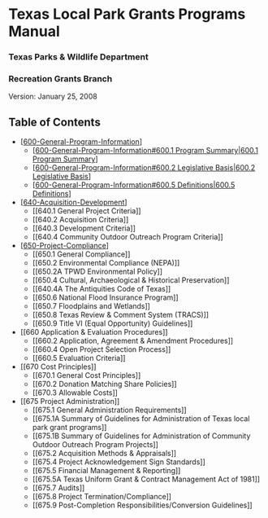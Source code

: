 # Texas Local Park Grants Programs Manual
### Texas Parks & Wildlife Department
### Recreation Grants Branch

Version: January 25, 2008

## Table of Contents
- [[600-General-Program-Information]]
  - [[600-General-Program-Information#600.1 Program Summary|600.1 Program Summary]]
  - [[600-General-Program-Information#600.2 Legislative Basis|600.2 Legislative Basis]]
  - [[600-General-Program-Information#600.5 Definitions|600.5 Definitions]]
- [[640-Acquisition-Development]]
  - [[640.1 General Project Criteria]]
  - [[640.2 Acquisition Criteria]]
  - [[640.3 Development Criteria]]
  - [[640.4 Community Outdoor Outreach Program Criteria]]
- [[650-Project-Compliance]]
  - [[650.1 General Compliance]]
  - [[650.2 Environmental Compliance (NEPA)]]
  - [[650.2A TPWD Environmental Policy]]
  - [[650.4 Cultural, Archaeological & Historical Preservation]]
  - [[640.4A The Antiquities Code of Texas]]
  - [[650.6 National Flood Insurance Program]]
  - [[650.7 Floodplains and Wetlands]]
  - [[650.8 Texas Review & Comment System (TRACS)]]
  - [[650.9 Title VI (Equal Opportunity) Guidelines]]
- [[660 Application & Evaluation Procedures]]
  - [[660.2 Application, Agreement & Amendment Procedures]]
  - [[660.4 Open Project Selection Process]]
  - [[660.5 Evaluation Criteria]]
- [[670 Cost Principles]]
  - [[670.1 General Cost Principles]]
  - [[670.2 Donation Matching Share Policies]]
  - [[670.3 Allowable Costs]]
- [[675 Project Administration]]
  - [[675.1 General Administration Requirements]]
  - [[675.1A Summary of Guidelines for Administration of Texas local park grant programs]]
  - [[675.1B Summary of Guidelines for Administration of Community Outdoor Outreach Program Projects]]
  - [[675.2 Acquisition Methods & Appraisals]]
  - [[675.4 Project Acknowledgement Sign Standards]]
  - [[675.5 Financial Management & Reporting]]
  - [[675.5A Texas Uniform Grant & Contract Management Act of 1981]]
  - [[675.7 Audits]]
  - [[675.8 Project Termination/Compliance]]
  - [[675.9 Post-Completion Responsibilities/Conversion Guidelines]]


[//begin]: # "Autogenerated link references for markdown compatibility"
[600-General-Program-Information]: 600-General-Program-Information.md "600 General Program Information"
[600-General-Program-Information#600.1 Program Summary|600.1 Program Summary]: 600-General-Program-Information.md "600 General Program Information"
[600-General-Program-Information#600.2 Legislative Basis|600.2 Legislative Basis]: 600-General-Program-Information.md "600 General Program Information"
[600-General-Program-Information#600.5 Definitions|600.5 Definitions]: 600-General-Program-Information.md "600 General Program Information"
[640-Acquisition-Development]: 640-Acquisition-Development.md "640 Acquisition & Development"
[650-Project-Compliance]: 650-Project-Compliance.md "650 Project Compliance"
[//end]: # "Autogenerated link references"